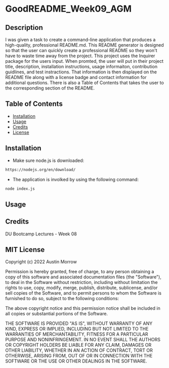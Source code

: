 # GoodREADME_Week09_AGM
## Description
I was given a task to create a command-line application that produces a high-quality, professional README.md. This README generator is designed so that the user can quickly create a professional README so they won't have to waste time away from the project. This project uses the Inquirer package for the users input. When promted, the user will put in their project title, description, installation instructions, usage informaiton, contribution guidlines, and test instractions. That information is then displayed on the README file along with a license badge and contact information for additional questions. There is also a Table of Contents that takes the user to the corresponding section of the README.
## Table of Contents
- [Installation](#installation)
- [Usage](#usage)
- [Credits](#credits)
- [License](#license)
## Installation
- Make sure node.js is downloaded:
```bash
https://nodejs.org/en/download/
```
- The application is involked by using the following command:
```bash
node index.js
```

## Usage

## Credits
DU Bootcamp Lectures - Week 08

## MIT License 

Copyright (c) 2022 Austin Morrow

Permission is hereby granted, free of charge, to any person obtaining a copy
of this software and associated documentation files (the "Software"), to deal
in the Software without restriction, including without limitation the rights
to use, copy, modify, merge, publish, distribute, sublicense, and/or sell
copies of the Software, and to permit persons to whom the Software is
furnished to do so, subject to the following conditions:

The above copyright notice and this permission notice shall be included in all
copies or substantial portions of the Software.

THE SOFTWARE IS PROVIDED "AS IS", WITHOUT WARRANTY OF ANY KIND, EXPRESS OR
IMPLIED, INCLUDING BUT NOT LIMITED TO THE WARRANTIES OF MERCHANTABILITY,
FITNESS FOR A PARTICULAR PURPOSE AND NONINFRINGEMENT. IN NO EVENT SHALL THE
AUTHORS OR COPYRIGHT HOLDERS BE LIABLE FOR ANY CLAIM, DAMAGES OR OTHER
LIABILITY, WHETHER IN AN ACTION OF CONTRACT, TORT OR OTHERWISE, ARISING FROM,
OUT OF OR IN CONNECTION WITH THE SOFTWARE OR THE USE OR OTHER DEALINGS IN THE
SOFTWARE.
